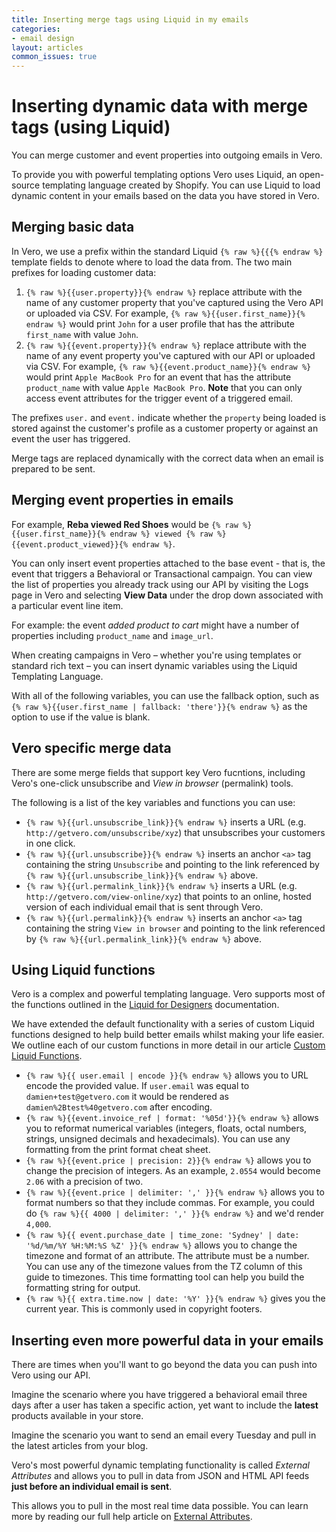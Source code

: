 ```yaml
---
title: Inserting merge tags using Liquid in my emails
categories:
- email design
layout: articles
common_issues: true
---
```


# Inserting dynamic data with merge tags (using Liquid)

You can merge customer and event properties into outgoing emails in Vero.

To provide you with powerful templating options Vero uses Liquid, an open-source templating language created by Shopify. You can use Liquid to load dynamic content in your emails based on the data you have stored in Vero. 

## Merging basic data

In Vero, we use a prefix within the standard Liquid `{% raw %}{{{% endraw %}` template fields to denote where to load the data from. The two main prefixes for loading customer data:


1. `{% raw %}{{user.property}}{% endraw %}` replace attribute with the name of any customer property that you've captured using the Vero API or uploaded via CSV. For example, `{% raw %}{{user.first_name}}{% endraw %}` would print `John` for a user profile that has the attribute `first_name` with value `John`.
2. `{% raw %}{{event.property}}{% endraw %}` replace attribute with the name of any event property you've captured with our API or uploaded via CSV. For example, `{% raw %}{{event.product_name}}{% endraw %}` would print `Apple MacBook Pro` for an event that has the attribute `product_name` with value `Apple MacBook Pro`. **Note** that you can only access event attributes for the trigger event of a triggered email.

The prefixes `user.` and `event.` indicate whether the `property` being loaded is stored against the customer's profile as a customer property or against an event the user has triggered. 

Merge tags are replaced dynamically with the correct data when an email is prepared to be sent.

## Merging event properties in emails

For example, **Reba viewed Red Shoes** would be `{% raw %}{{user.first_name}}{% endraw %} viewed {% raw %}{{event.product_viewed}}{% endraw %}`.

You can only insert event properties attached to the base event - that is, the event that triggers a Behavioral or Transactional campaign. You can view the list of properties you already track using our API by visiting the Logs page in Vero and selecting **View Data** under the drop down associated with a particular event line item.

For example: the event *added product to cart* might have a number of properties including `product_name` and `image_url`.

When creating campaigns in Vero – whether you're using templates or standard rich text – you can insert dynamic variables using the Liquid Templating Language.

With all of the following variables, you can use the fallback option, such as `{% raw %}{{user.first_name | fallback: 'there'}}{% endraw %}` as the option to use if the value is blank.

## Vero specific merge data

There are some merge fields that support key Vero fucntions, including Vero's one-click unsubscribe and *View in browser* (permalink) tools.

The following is a list of the key variables and functions you can use:

- `{% raw %}{{url.unsubscribe_link}}{% endraw %}` inserts a URL (e.g. `http://getvero.com/unsubscribe/xyz`) that unsubscribes your customers in one click.
- `{% raw %}{{url.unsubscribe}}{% endraw %}` inserts an anchor `<a>` tag containing the string `Unsubscribe` and pointing to the link referenced by `{% raw %}{{url.unsubscribe_link}}{% endraw %}` above.
- `{% raw %}{{url.permalink_link}}{% endraw %}` inserts a URL (e.g. `http://getvero.com/view-online/xyz`) that points to an online, hosted version of each individual email that is sent through Vero.
- `{% raw %}{{url.permalink}}{% endraw %}` inserts an anchor `<a>` tag containing the string `View in browser` and pointing to the link referenced by `{% raw %}{{url.permalink_link}}{% endraw %}` above.

## Using Liquid functions

Vero is a complex and powerful templating language. Vero supports most of the functions outlined in the [Liquid for Designers]({{site.data.links.liquid_for_designers}}) documentation. 

We have extended the default functionality with a series of custom Liquid functions designed to help build better emails whilst making your life easier. We outline each of our custom functions in more detail in our article [Custom Liquid Functions]({{site.data.links.list_of_liquid_functions}}).

- `{% raw %}{{ user.email | encode }}{% endraw %}` allows you to URL encode the provided value. If `user.email` was equal to `damien+test@getvero.com` it would be rendered as `damien%2Btest%40getvero.com` after encoding.
- `{% raw %}{{event.invoice_ref | format: '%05d'}}{% endraw %}` allows you to reformat numerical variables (integers, floats, octal numbers, strings, unsigned decimals and hexadecimals). You can use any formatting from the print format cheat sheet.
- `{% raw %}{{event.price | precision: 2}}{% endraw %}` allows you to change the precision of integers. As an example, `2.0554` would become `2.06` with a precision of two.
- `{% raw %}{{event.price | delimiter: ',' }}{% endraw %}` allows you to format numbers so that they include commas. For example, you could do `{% raw %}{{ 4000 | delimiter: ',' }}{% endraw %}` and we'd render `4,000`.
- `{% raw %}{{ event.purchase_date | time_zone: 'Sydney' | date: '%d/%m/%Y %H:%M:%S %Z' }}{% endraw %}` allows you to change the timezone and format of an attribute. The attribute must be a number. You can use any of the timezone values from the TZ column of this guide to timezones. This time formatting tool can help you build the formatting string for output.
- `{% raw %}{{ extra.time.now | date: '%Y' }}{% endraw %}` gives you the current year. This is commonly used in copyright footers.

## Inserting even more powerful data in your emails

There are times when you'll want to go beyond the data you can push into Vero using our API.

Imagine the scenario where you have triggered a behavioral email three days after a user has taken a specific action, yet want to include the **latest** products available in your store. 

Imagine the scenario you want to send an email every Tuesday and pull in the latest articles from your blog.

Vero's most powerful dynamic templating functionality is called *External Attributes* and allows you to pull in data from JSON and HTML API feeds **just before an individual email is sent**.

This allows you to pull in the most real time data possible. You can learn more by reading our full help article on [External Attributes]({{site.data.links.external_attributes}}).